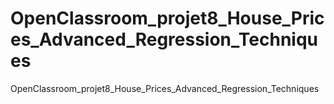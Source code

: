 # OpenClassroom_projet8_House_Prices_Advanced_Regression_Techniques
OpenClassroom_projet8_House_Prices_Advanced_Regression_Techniques
